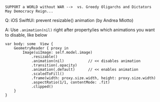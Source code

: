 ```
SUPPORT a WORLD without WAR -->  vs. Greedy Oligarchs and Dictators
May Democracy Reign... 
```

Q: iOS SwiftUI: prevent resizable() animation (by Andrea Miotto)

A: Use `.animation(nil)` right after property/ies which animations you want to disable, like below

    var body: some  View {
        GeometryReader { proxy in
            Image(uiImage: self.model.image)
                .resizable()
                .animation(nil)           // << disables animation
                .transition(.opacity)
                .animation(.default)      // << enables animation
                .scaledToFill()
                .frame(width: proxy.size.width, height: proxy.size.width)
                .aspectRatio(1/1, contentMode: .fit)
                .clipped()
        }
    }
